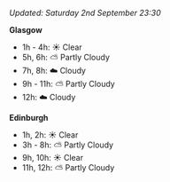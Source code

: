 *Updated: Saturday 2nd September 23:30*

**Glasgow**

* 1h - 4h: :sunny: Clear
* 5h, 6h: :partly_sunny: Partly Cloudy
* 7h, 8h: :cloud: Cloudy
* 9h - 11h: :partly_sunny: Partly Cloudy
* 12h: :cloud: Cloudy

**Edinburgh**

* 1h, 2h: :sunny: Clear
* 3h - 8h: :partly_sunny: Partly Cloudy
* 9h, 10h: :sunny: Clear
* 11h, 12h: :partly_sunny: Partly Cloudy
